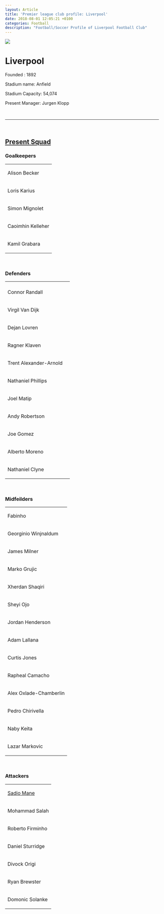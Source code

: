 ```yaml
---
layout: Article  
title: 'Premier league club profile: Liverpool'
date: 2018-08-01 12:05:21 +0100
categories: Football
description: "Football/Soccer Profile of Liverpool Football Club"
---
```


<div class="circle-Image">
<img src="https://duckduckgo.com/i/c48416af.png">
</div>

<h1>Liverpool</h1>


<p>Founded : 1892</p>
<p>Stadium name: Anfield</p>
<p>Stadium Capacity: 54,074</p>
<p>Present Manager: Jurgen Klopp</p>
<br>

---

<br>
<h2><u>Present Squad</u></h2>
<h3>Goalkeepers</h3>	

<table>
<tr><td>
<p>Alison Becker</p>
</td></tr>
<tr><td>
<p>Loris Karius</p>
</td></tr>
<tr><td>
<p>Simon Mignolet</p>
</td></tr>
<tr><td>
<p>Caoimhin Kelleher</p>
</td></tr>
<tr><td>
<p>Kamil Grabara</p>
</td></tr>
</table>
<br>


<h3>Defenders</h3>	

<table>
<tr><td></td></tr>
<tr><td>
<p>Connor Randall</p>
</td>
<td></td></tr>
<tr><td>
<p>Virgil Van Dijk</p>
</td></tr>
<tr><td>
<p>Dejan Lovren</p>
</td></tr>
<tr><td>
<p>Ragner Klaven</p>
</td></tr>
<tr><td>
<p>Trent Alexander-Arnold</p>
</td></tr>
<tr><td>
<p>Nathaniel Phillips</p>
</td></tr>
<tr><td>
<p>Joel Matip</p>
</td></tr>
<tr><td>
<p>Andy Robertson</p>
</td></tr>
<tr><td>
<p>Joe Gomez</p>
</td></tr>
<tr><td>
<p>Alberto Moreno</p>
</td></tr>
<tr><td>
<p>Nathaniel Clyne</p>
</td></tr>
</table>
<br>



<h3>Midfeilders</h3>	

<table>
<tr><td>
<p>Fabinho</p>
</td></tr>
<tr><td>
<p>Georginio Winjnaldum</p>
</td></tr>
<tr><td>
<p>James Milner</p>
</td></tr>
<tr><td>
<p>Marko Grujic</p>
</td></tr>
<tr><td>
<p>Xherdan Shaqiri</p>
</td></tr>
<tr><td>
<p>Sheyi Ojo</p>
</td></tr>
<tr><td>
<p>Jordan Henderson</p>
</td></tr>
<tr><td>
<p>Adam Lallana</p>
</td></tr>
<tr><td>
<p>Curtis Jones</p>
</td></tr>
<tr><td>
<p>Rapheal Camacho</p>
</td></tr>
<tr><td>
<p>Alex Oxlade-Chamberlin</p>
</td></tr>
<tr><td>
<p>Pedro Chirivella</p>
</td></tr>
<tr><td>
<p>Naby Keita</p>
</td></tr>
<tr><td>
<p>Lazar Markovic</p>
</td></tr>
</table>
<br>





<h3>Attackers</h3>	

<table>
<tr><td>
<a href="{{site.baseurl}}/pages/Sport_pages/Profiles/Players/Sadio_Mane_Profile.html"><p>Sadio Mane</p></a>
</td></tr>
<tr><td>
<p>Mohammad Salah</p>
</td></tr>
<tr><td>
<p>Roberto Firminho</p>
</td></tr>
<tr><td>
<p>Daniel Sturridge</p>
</td></tr>
<tr><td>
<p>Divock Origi</p>
</td></tr>
<tr><td>
<p>Ryan Brewster</p>
</td></tr>
<tr><td>
<p>Domonic Solanke</p>
</td></tr>
</table>
<br>





